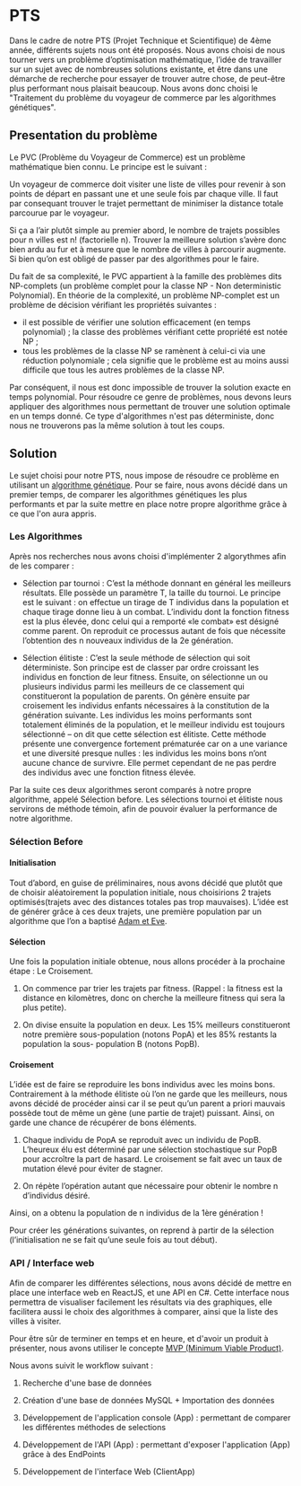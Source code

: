 # PTS
 
Dans le cadre de notre PTS (Projet Technique et Scientifique) de 4ème année, différents sujets nous ont été proposés. Nous avons choisi de nous tourner vers un problème d’optimisation mathématique, l’idée de travailler sur un sujet avec de nombreuses solutions existante, et être dans une démarche de recherche pour essayer de trouver autre chose, de peut-être plus performant nous plaisait beaucoup. 
Nous avons donc choisi le "Traitement du problème du voyageur de commerce par les algorithmes génétiques".


## Presentation du problème

Le PVC (Problème du Voyageur de Commerce) est un problème mathématique bien connu. Le principe est le suivant :

Un voyageur de commerce doit visiter une liste de villes pour revenir à son points de départ en passant une et une seule fois par chaque ville. Il faut par consequant trouver le trajet permettant de minimiser la distance totale parcourue par le voyageur.

Si ça a l’air plutôt simple au premier abord, le nombre de trajets possibles pour n villes est n! (factorielle n). Trouver la meilleure solution s’avère donc bien ardu au fur et à mesure que le nombre de villes à parcourir augmente. Si bien qu’on est obligé de passer par des algorithmes pour le faire.

Du fait de sa complexité, le PVC appartient à la famille des problèmes dits NP-complets (un problème complet pour la classe NP - Non deterministic Polynomial). En théorie de la complexité, un problème NP-complet est un problème de décision vérifiant les propriétés suivantes :
 
- il est possible de vérifier une solution efficacement (en temps polynomial) ; la classe des problèmes vérifiant cette propriété est notée NP ;
- tous les problèmes de la classe NP se ramènent à celui-ci via une réduction polynomiale ; cela signifie que le problème est au moins aussi difficile que tous les autres problèmes de la classe NP.

Par conséquent, il nous est donc impossible de trouver la solution exacte en temps polynomial. Pour résoudre ce genre de problèmes, nous devons leurs appliquer des algorithmes nous permettant de trouver une solution optimale en un temps donné. Ce type d'algorithmes n'est pas déterministe, donc nous ne trouverons pas la même solution à tout les coups.


## Solution

Le sujet choisi pour notre PTS, nous impose de résoudre ce problème en utilisant un [algorithme génétique](https://fr.wikipedia.org/wiki/Algorithme_génétique). Pour se faire, nous avons décidé dans un premier temps, de comparer les algorithmes génétiques les plus performants et par la suite mettre en place notre propre algorithme grâce à ce que l'on aura appris.


### Les Algorithmes

Après nos recherches nous avons choisi d'implémenter 2 algorythmes afin de les comparer : 

- Sélection par tournoi :
C’est la méthode donnant en général les meilleurs résultats. Elle possède un paramètre T, la taille du tournoi. Le principe est le suivant : on effectue un tirage de T individus dans la population et chaque tirage donne lieu à un combat. L’individu dont la fonction fitness est la plus élevée, donc celui qui a remporté «le combat» est désigné comme parent. On reproduit ce processus autant de fois que nécessite l’obtention des n nouveaux individus de la 2e génération.

- Sélection élitiste :
C’est la seule méthode de sélection qui soit déterministe. Son principe est de classer par ordre croissant les individus en fonction de leur fitness. Ensuite, on sélectionne un ou plusieurs individus parmi les meilleurs de ce classement qui constitueront la population de parents. On génère ensuite par croisement les individus enfants nécessaires à la constitution de la génération suivante. Les individus les moins performants sont totalement éliminés de la population, et le meilleur individu est toujours sélectionné – on dit que cette sélection est élitiste.
Cette méthode présente une convergence fortement prématurée car on a une variance et une diversité presque nulles : les individus les moins bons n’ont aucune chance de survivre. Elle permet cependant de ne pas perdre des individus avec une fonction fitness élevée.

Par la suite ces deux algorithmes seront comparés à notre propre algorithme, appelé Sélection before. Les sélections tournoi et élitiste nous servirons de méthode témoin, afin de pouvoir évaluer la performance de notre algorithme.


### Sélection Before

#### Initialisation

Tout d’abord, en guise de préliminaires, nous avons décidé que plutôt que de choisir aléatoirement la population initiale, nous choisirions 2 trajets optimisés(trajets avec des distances totales pas trop mauvaises). L’idée est de générer grâce à ces deux trajets, une première population par un algorithme que l’on a baptisé [Adam et Eve](https://github.com/WellsL/PTS/blob/master/Rapport-PTS-Groupe10.pdf).

#### Sélection

Une fois la population initiale obtenue, nous allons procéder à la prochaine étape : Le Croisement.

1) On commence par trier les trajets par fitness. (Rappel : la fitness est la distance en kilomètres, donc on cherche la meilleure fitness qui sera la plus petite).

2) On divise ensuite la population en deux. Les 15% meilleurs constitueront notre première sous-population (notons PopA) et les 85% restants la population la sous- population B (notons PopB).

####  Croisement

L’idée est de faire se reproduire les bons individus avec les moins bons. Contrairement à la méthode élitiste où l’on ne garde que les meilleurs, nous avons décidé de procéder ainsi car il se peut qu’un parent a priori mauvais possède tout de même un gène (une partie de trajet)
puissant. Ainsi, on garde une chance de récupérer de bons éléments.

1) Chaque individu de PopA se reproduit avec un individu de PopB. L’heureux élu est déterminé par une sélection stochastique sur PopB pour accroître la part de hasard. Le croisement se fait avec un taux de mutation élevé pour éviter de stagner.

2) On répète l’opération autant que nécessaire pour obtenir le nombre n d’individus désiré.

Ainsi, on a obtenu la population de n individus de la 1ère génération !

Pour créer les générations suivantes, on reprend à partir de la sélection (l’initialisation ne se fait qu’une seule fois au tout début).

### API / Interface web

Afin de comparer les différentes sélections, nous avons décidé de mettre en place une interface web en ReactJS, et une API en C#.
Cette interface nous permettra de visualiser facilement les résultats via des graphiques, elle facilitera aussi le choix des algorithmes à comparer, ainsi que la liste des villes à visiter. 

Pour être sûr de terminer en temps et en heure, et d'avoir un produit à présenter, nous avons utiliser le concepte [MVP (Minimum Viable Product)](https://fr.wikipedia.org/wiki/Produit_minimum_viable).

Nous avons suivit le workflow suivant :

1) Recherche d'une base de données

2) Création d'une base de données MySQL + Importation des données

3) Développement de l'application console (App) : permettant de comparer les différentes méthodes de selections

4) Développement de l'API (App) : permettant d'exposer l'application (App) grâce à des EndPoints

5) Développement de l'interface Web (ClientApp)
